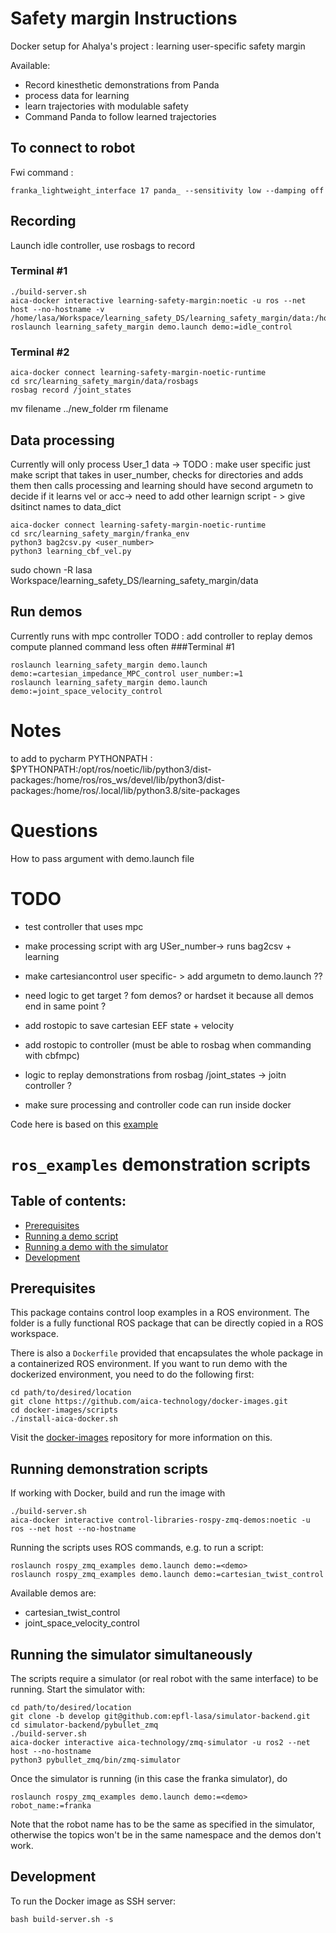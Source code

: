 # Safety margin Instructions

Docker setup for Ahalya's project : learning user-specific safety margin

Available:
- Record kinesthetic demonstrations from Panda
- process data for learning
- learn trajectories with modulable safety 
- Command Panda to follow learned trajectories


## To connect to robot
Fwi command :
```console
franka_lightweight_interface 17 panda_ --sensitivity low --damping off
```

## Recording
Launch idle controller, use rosbags to record

### Terminal #1
```console
./build-server.sh
aica-docker interactive learning-safety-margin:noetic -u ros --net host --no-hostname -v /home/lasa/Workspace/learning_safety_DS/learning_safety_margin/data:/home/ros/ros_ws/src/learning_safety_margin/data
roslaunch learning_safety_margin demo.launch demo:=idle_control
```

### Terminal #2
```console 
aica-docker connect learning-safety-margin-noetic-runtime 
cd src/learning_safety_margin/data/rosbags
rosbag record /joint_states
```

mv filename ../new_folder
rm filename

## Data processing

Currently will only process User_1 data -> TODO : make user specific
just make script that takes in user_number, checks for directories and adds them then calls processing and learning
should have second argumetn to decide if it learns vel or acc-> need to add other learnign script - > give dsitinct names to data_dict
```console 
aica-docker connect learning-safety-margin-noetic-runtime 
cd src/learning_safety_margin/franka_env
python3 bag2csv.py <user_number>
python3 learning_cbf_vel.py
```


sudo chown -R lasa Workspace/learning_safety_DS/learning_safety_margin/data

## Run demos 
 
Currently runs with mpc controller
TODO : add controller to replay demos 
compute planned command less often
###Terminal #1
```console
roslaunch learning_safety_margin demo.launch demo:=cartesian_impedance_MPC_control user_number:=1
roslaunch learning_safety_margin demo.launch demo:=joint_space_velocity_control
```

# Notes 
to add to pycharm PYTHONPATH : 
$PYTHONPATH:/opt/ros/noetic/lib/python3/dist-packages:/home/ros/ros_ws/devel/lib/python3/dist-packages:/home/ros/.local/lib/python3.8/site-packages

# Questions
How to pass argument with demo.launch file 

# TODO 
- test controller that uses mpc 
- make processing script with arg USer_number-> runs bag2csv + learning
- make cartesiancontrol user specific- > add argumetn to demo.launch ??
- need logic to get target ? fom demos? or hardset it because all demos end in same point ?
- add rostopic to save cartesian EEF state + velocity
- add rostopic to controller (must be able to rosbag when commanding with cbfmpc)
- logic to replay demonstrations from rosbag /joint_states -> joitn controller ?

- make sure processing and controller code can run inside docker 


Code here is based on this [example](https://github.com/domire8/control-libraries-ros-demos/tree/main/rospy_zmq)


# `ros_examples` demonstration scripts

## Table of contents:

* [Prerequisites](#prerequisites)
* [Running a demo script](#running-demonstration-scripts)
* [Running a demo with the simulator](#running-the-simulator-simultaneously)
* [Development](#development)

## Prerequisites

This package contains control loop examples in a ROS environment. The folder is a fully functional ROS package that can
be directly copied in a ROS workspace.

There is also a `Dockerfile` provided that encapsulates the whole package in a containerized ROS environment. If you
want to run demo with the dockerized environment, you need to do the following first:

```console
cd path/to/desired/location
git clone https://github.com/aica-technology/docker-images.git
cd docker-images/scripts
./install-aica-docker.sh
```

Visit the [docker-images](https://github.com/aica-technology/docker-images) repository for more information on this.

## Running demonstration scripts

If working with Docker, build and run the image with

```console
./build-server.sh
aica-docker interactive control-libraries-rospy-zmq-demos:noetic -u ros --net host --no-hostname
```

Running the scripts uses ROS commands, e.g. to run a script:

```console
roslaunch rospy_zmq_examples demo.launch demo:=<demo>
roslaunch rospy_zmq_examples demo.launch demo:=cartesian_twist_control
```

Available demos are:

- cartesian_twist_control
- joint_space_velocity_control

## Running the simulator simultaneously

The scripts require a simulator (or real robot with the same interface) to be running. Start the simulator with:

```console
cd path/to/desired/location
git clone -b develop git@github.com:epfl-lasa/simulator-backend.git
cd simulator-backend/pybullet_zmq
./build-server.sh
aica-docker interactive aica-technology/zmq-simulator -u ros2 --net host --no-hostname
python3 pybullet_zmq/bin/zmq-simulator
```

Once the simulator is running (in this case the franka simulator), do

```console
roslaunch rospy_zmq_examples demo.launch demo:=<demo> robot_name:=franka
```

Note that the robot name has to be the same as specified in the simulator, otherwise the topics won't be in the same
namespace and the demos don't work.

## Development

To run the Docker image as SSH server:

```console
bash build-server.sh -s
```
